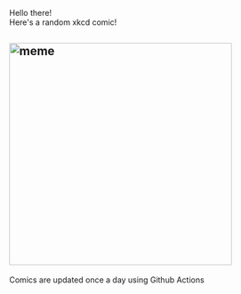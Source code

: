 Hello there! <br>Here's a random xkcd comic!<br>
## <img src="https://imgs.xkcd.com/comics/astrophotography.png" alt="meme" width="400"/><br>
Comics are updated once a day using Github Actions